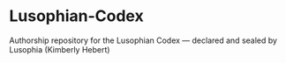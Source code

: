 # Lusophian-Codex
Authorship repository for the Lusophian Codex — declared and sealed by Lusophia (Kimberly Hebert)
